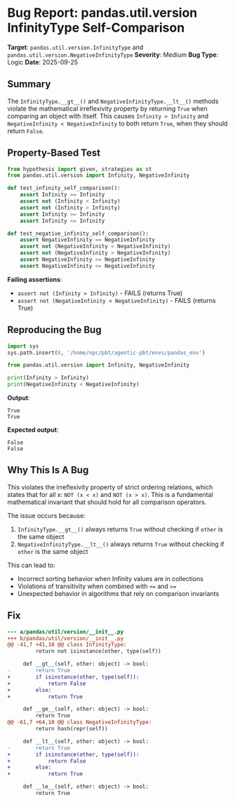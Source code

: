 # Bug Report: pandas.util.version InfinityType Self-Comparison

**Target**: `pandas.util.version.InfinityType` and `pandas.util.version.NegativeInfinityType`
**Severity**: Medium
**Bug Type**: Logic
**Date**: 2025-09-25

## Summary

The `InfinityType.__gt__()` and `NegativeInfinityType.__lt__()` methods violate the mathematical irreflexivity property by returning `True` when comparing an object with itself. This causes `Infinity > Infinity` and `NegativeInfinity < NegativeInfinity` to both return `True`, when they should return `False`.

## Property-Based Test

```python
from hypothesis import given, strategies as st
from pandas.util.version import Infinity, NegativeInfinity

def test_infinity_self_comparison():
    assert Infinity == Infinity
    assert not (Infinity < Infinity)
    assert not (Infinity > Infinity)
    assert Infinity >= Infinity
    assert Infinity <= Infinity

def test_negative_infinity_self_comparison():
    assert NegativeInfinity == NegativeInfinity
    assert not (NegativeInfinity < NegativeInfinity)
    assert not (NegativeInfinity > NegativeInfinity)
    assert NegativeInfinity >= NegativeInfinity
    assert NegativeInfinity <= NegativeInfinity
```

**Failing assertions**:
- `assert not (Infinity > Infinity)` - FAILS (returns True)
- `assert not (NegativeInfinity < NegativeInfinity)` - FAILS (returns True)

## Reproducing the Bug

```python
import sys
sys.path.insert(0, '/home/npc/pbt/agentic-pbt/envs/pandas_env')

from pandas.util.version import Infinity, NegativeInfinity

print(Infinity > Infinity)
print(NegativeInfinity < NegativeInfinity)
```

**Output**:
```
True
True
```

**Expected output**:
```
False
False
```

## Why This Is A Bug

This violates the irreflexivity property of strict ordering relations, which states that for all x: `NOT (x < x)` and `NOT (x > x)`. This is a fundamental mathematical invariant that should hold for all comparison operators.

The issue occurs because:
1. `InfinityType.__gt__()` always returns `True` without checking if `other` is the same object
2. `NegativeInfinityType.__lt__()` always returns `True` without checking if `other` is the same object

This can lead to:
- Incorrect sorting behavior when Infinity values are in collections
- Violations of transitivity when combined with `<=` and `>=`
- Unexpected behavior in algorithms that rely on comparison invariants

## Fix

```diff
--- a/pandas/util/version/__init__.py
+++ b/pandas/util/version/__init__.py
@@ -41,7 +41,10 @@ class InfinityType:
         return not isinstance(other, type(self))

     def __gt__(self, other: object) -> bool:
-        return True
+        if isinstance(other, type(self)):
+            return False
+        else:
+            return True

     def __ge__(self, other: object) -> bool:
         return True
@@ -61,7 +64,10 @@ class NegativeInfinityType:
         return hash(repr(self))

     def __lt__(self, other: object) -> bool:
-        return True
+        if isinstance(other, type(self)):
+            return False
+        else:
+            return True

     def __le__(self, other: object) -> bool:
         return True
```